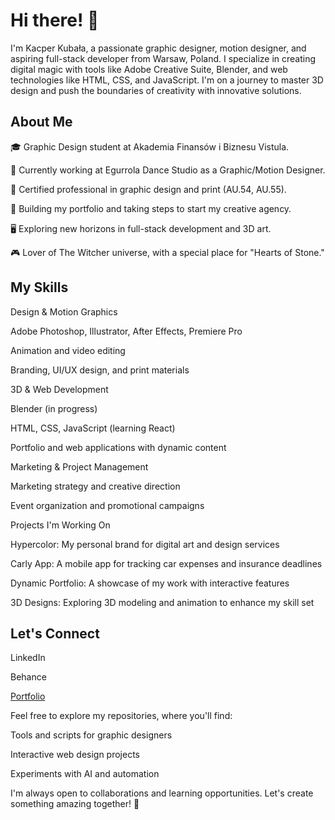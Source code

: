 <h1>Hi there! 👋</h1>

I'm Kacper Kubała, a passionate graphic designer, motion designer, and aspiring full-stack developer from Warsaw, Poland. I specialize in creating digital magic with tools like Adobe Creative Suite, Blender, and web technologies like HTML, CSS, and JavaScript. I'm on a journey to master 3D design and push the boundaries of creativity with innovative solutions.

<h2>About Me</h2>

🎓 Graphic Design student at Akademia Finansów i Biznesu Vistula.

💼 Currently working at Egurrola Dance Studio as a Graphic/Motion Designer.

🎨 Certified professional in graphic design and print (AU.54, AU.55).

🚀 Building my portfolio and taking steps to start my creative agency.

🖥 Exploring new horizons in full-stack development and 3D art.

🎮 Lover of The Witcher universe, with a special place for "Hearts of Stone."

<h2>My Skills</h2>

Design & Motion Graphics

Adobe Photoshop, Illustrator, After Effects, Premiere Pro

Animation and video editing

Branding, UI/UX design, and print materials

3D & Web Development

Blender (in progress)

HTML, CSS, JavaScript (learning React)

Portfolio and web applications with dynamic content

Marketing & Project Management

Marketing strategy and creative direction

Event organization and promotional campaigns

Projects I'm Working On

Hypercolor: My personal brand for digital art and design services

Carly App: A mobile app for tracking car expenses and insurance deadlines

Dynamic Portfolio: A showcase of my work with interactive features

3D Designs: Exploring 3D modeling and animation to enhance my skill set

<h2>Let's Connect</h2>

LinkedIn

Behance

<a href="https://hypercolor.pl/">Portfolio</a>

Feel free to explore my repositories, where you'll find:

Tools and scripts for graphic designers

Interactive web design projects

Experiments with AI and automation

I'm always open to collaborations and learning opportunities. Let's create something amazing together! 🌟
